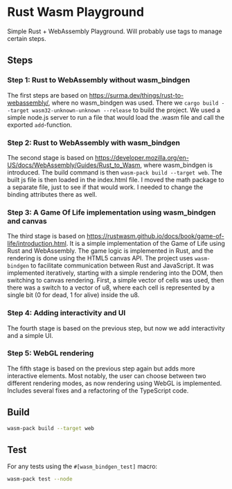 # Rust Wasm Playground

Simple Rust + WebAssembly Playground.
Will probably use tags to manage certain steps.

## Steps

### Step 1: Rust to WebAssembly without wasm_bindgen
The first steps are based on https://surma.dev/things/rust-to-webassembly/, where no wasm_bindgen was used. There we
``cargo build --target wasm32-unknown-unknown --release`` to build the project. We used a simple node.js server to
run a file that would load the .wasm file and call the exported `add`-function.

### Step 2: Rust to WebAssembly with wasm_bindgen
The second stage is based on https://developer.mozilla.org/en-US/docs/WebAssembly/Guides/Rust_to_Wasm, where 
wasm_bindgen is introduced. The build command is then ``wasm-pack build --target web``. The built js file is then loaded
in the index.html file. I moved the math package to a separate file, just to see if that would work. I needed to change
the binding attributes there as well.

### Step 3: A Game Of Life implementation using wasm_bindgen and canvas
The third stage is based on https://rustwasm.github.io/docs/book/game-of-life/introduction.html. It is a simple implementation of the
Game of Life using Rust and WebAssembly. The game logic is implemented in Rust, and the rendering is done using 
the HTML5 canvas API. The project uses `wasm-bindgen` to facilitate communication between Rust and JavaScript. 
It was implemented iteratively, starting with a simple rendering into the DOM, then switching to canvas rendering.
First, a simple vector of cells was used, then there was a switch to a vector of u8, where each cell is represented
by a single bit (0 for dead, 1 for alive) inside the u8.

### Step 4: Adding interactivity and UI
The fourth stage is based on the previous step, but now we add interactivity and a simple UI.

### Step 5: WebGL rendering
The fifth stage is based on the previous step again but adds more interactive elements. 
Most notably, the user can choose between two different rendering modes, as now rendering using WebGL is implemented.
Includes several fixes and a refactoring of the TypeScript code.

## Build

```bash
wasm-pack build --target web
```

## Test

For any tests using the `#[wasm_bindgen_test]` macro:

```bash
wasm-pack test --node
```
